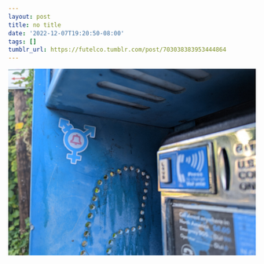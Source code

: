 ```yaml
---
layout: post
title: no title
date: '2022-12-07T19:20:50-08:00'
tags: []
tumblr_url: https://futelco.tumblr.com/post/703038383953444864
---
```

 ![](/images/blog/53fa0a58a08527e0332d58030477431eb2ce2193.jpg)  
